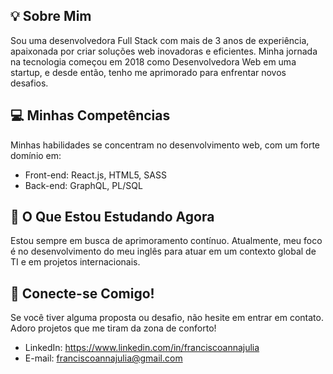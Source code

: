 ## 💡 Sobre Mim

Sou uma desenvolvedora Full Stack com mais de 3 anos de experiência, apaixonada por criar soluções web inovadoras e eficientes. Minha jornada na tecnologia começou em 2018 como Desenvolvedora Web em uma startup, e desde então, tenho me aprimorado para enfrentar novos desafios.

## 💻 Minhas Competências

Minhas habilidades se concentram no desenvolvimento web, com um forte domínio em:
 * Front-end: React.js, HTML5, SASS
 * Back-end: GraphQL, PL/SQL

## 🌱 O Que Estou Estudando Agora

Estou sempre em busca de aprimoramento contínuo. Atualmente, meu foco é no desenvolvimento do meu inglês para atuar em um contexto global de TI e em projetos internacionais.

## 📧 Conecte-se Comigo!

Se você tiver alguma proposta ou desafio, não hesite em entrar em contato. Adoro projetos que me tiram da zona de conforto!
* LinkedIn: https://www.linkedin.com/in/franciscoannajulia
* E-mail: franciscoannajulia@gmail.com
